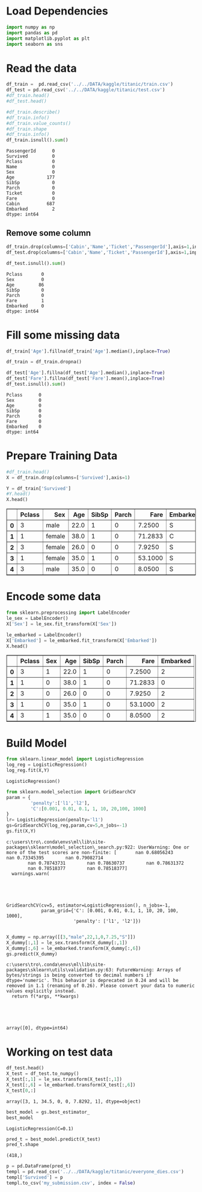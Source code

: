 # Load Dependencies


```python
import numpy as np
import pandas as pd
import matplotlib.pyplot as plt
import seaborn as sns
```

# Read the data


```python
df_train =  pd.read_csv('../../DATA/kaggle/titanic/train.csv')
df_test = pd.read_csv('../../DATA/kaggle/titanic/test.csv')
#df_train.head()
#df_test.head()

#df_train.describe()
#df_train.info()
#df_train.value_counts()
#df_train.shape
#df_train.info()
df_train.isnull().sum()
```




    PassengerId      0
    Survived         0
    Pclass           0
    Name             0
    Sex              0
    Age            177
    SibSp            0
    Parch            0
    Ticket           0
    Fare             0
    Cabin          687
    Embarked         2
    dtype: int64



## Remove some column


```python
df_train.drop(columns=['Cabin','Name','Ticket','PassengerId'],axis=1,inplace=True)
df_test.drop(columns=['Cabin','Name','Ticket','PassengerId'],axis=1,inplace=True)
```


```python
df_test.isnull().sum()
```




    Pclass       0
    Sex          0
    Age         86
    SibSp        0
    Parch        0
    Fare         1
    Embarked     0
    dtype: int64



# Fill some missing data


```python
df_train['Age'].fillna(df_train['Age'].median(),inplace=True)

df_train = df_train.dropna()

df_test['Age'].fillna(df_test['Age'].median(),inplace=True)
df_test['Fare'].fillna(df_test['Fare'].mean(),inplace=True)
df_test.isnull().sum()
```




    Pclass      0
    Sex         0
    Age         0
    SibSp       0
    Parch       0
    Fare        0
    Embarked    0
    dtype: int64



# Prepare Training Data


```python
#df_train.head()
X = df_train.drop(columns=['Survived'],axis=1)

Y = df_train['Survived']
#Y.head()
X.head()
```




<div>
<style scoped>
    .dataframe tbody tr th:only-of-type {
        vertical-align: middle;
    }

    .dataframe tbody tr th {
        vertical-align: top;
    }

    .dataframe thead th {
        text-align: right;
    }
</style>
<table border="1" class="dataframe">
  <thead>
    <tr style="text-align: right;">
      <th></th>
      <th>Pclass</th>
      <th>Sex</th>
      <th>Age</th>
      <th>SibSp</th>
      <th>Parch</th>
      <th>Fare</th>
      <th>Embarked</th>
    </tr>
  </thead>
  <tbody>
    <tr>
      <th>0</th>
      <td>3</td>
      <td>male</td>
      <td>22.0</td>
      <td>1</td>
      <td>0</td>
      <td>7.2500</td>
      <td>S</td>
    </tr>
    <tr>
      <th>1</th>
      <td>1</td>
      <td>female</td>
      <td>38.0</td>
      <td>1</td>
      <td>0</td>
      <td>71.2833</td>
      <td>C</td>
    </tr>
    <tr>
      <th>2</th>
      <td>3</td>
      <td>female</td>
      <td>26.0</td>
      <td>0</td>
      <td>0</td>
      <td>7.9250</td>
      <td>S</td>
    </tr>
    <tr>
      <th>3</th>
      <td>1</td>
      <td>female</td>
      <td>35.0</td>
      <td>1</td>
      <td>0</td>
      <td>53.1000</td>
      <td>S</td>
    </tr>
    <tr>
      <th>4</th>
      <td>3</td>
      <td>male</td>
      <td>35.0</td>
      <td>0</td>
      <td>0</td>
      <td>8.0500</td>
      <td>S</td>
    </tr>
  </tbody>
</table>
</div>



# Encode some data


```python
from sklearn.preprocessing import LabelEncoder 
le_sex = LabelEncoder()
X['Sex'] = le_sex.fit_transform(X['Sex'])

le_embarked = LabelEncoder()
X['Embarked'] = le_embarked.fit_transform(X['Embarked'])
X.head()
```




<div>
<style scoped>
    .dataframe tbody tr th:only-of-type {
        vertical-align: middle;
    }

    .dataframe tbody tr th {
        vertical-align: top;
    }

    .dataframe thead th {
        text-align: right;
    }
</style>
<table border="1" class="dataframe">
  <thead>
    <tr style="text-align: right;">
      <th></th>
      <th>Pclass</th>
      <th>Sex</th>
      <th>Age</th>
      <th>SibSp</th>
      <th>Parch</th>
      <th>Fare</th>
      <th>Embarked</th>
    </tr>
  </thead>
  <tbody>
    <tr>
      <th>0</th>
      <td>3</td>
      <td>1</td>
      <td>22.0</td>
      <td>1</td>
      <td>0</td>
      <td>7.2500</td>
      <td>2</td>
    </tr>
    <tr>
      <th>1</th>
      <td>1</td>
      <td>0</td>
      <td>38.0</td>
      <td>1</td>
      <td>0</td>
      <td>71.2833</td>
      <td>0</td>
    </tr>
    <tr>
      <th>2</th>
      <td>3</td>
      <td>0</td>
      <td>26.0</td>
      <td>0</td>
      <td>0</td>
      <td>7.9250</td>
      <td>2</td>
    </tr>
    <tr>
      <th>3</th>
      <td>1</td>
      <td>0</td>
      <td>35.0</td>
      <td>1</td>
      <td>0</td>
      <td>53.1000</td>
      <td>2</td>
    </tr>
    <tr>
      <th>4</th>
      <td>3</td>
      <td>1</td>
      <td>35.0</td>
      <td>0</td>
      <td>0</td>
      <td>8.0500</td>
      <td>2</td>
    </tr>
  </tbody>
</table>
</div>



# Build Model


```python
from sklearn.linear_model import LogisticRegression
log_reg = LogisticRegression()
log_reg.fit(X,Y)  
```




    LogisticRegression()




```python
from sklearn.model_selection import GridSearchCV
param = {
         'penalty':['l1','l2'],
         'C':[0.001, 0.01, 0.1, 1, 10, 20,100, 1000]
}
lr= LogisticRegression(penalty='l1')
gs=GridSearchCV(log_reg,param,cv=5,n_jobs=-1)
gs.fit(X,Y)

```

    c:\users\tro\.conda\envs\ml\lib\site-packages\sklearn\model_selection\_search.py:922: UserWarning: One or more of the test scores are non-finite: [       nan 0.68056243        nan 0.73345395        nan 0.79082714
            nan 0.78743731        nan 0.78630737        nan 0.78631372
            nan 0.78518377        nan 0.78518377]
      warnings.warn(
    




    GridSearchCV(cv=5, estimator=LogisticRegression(), n_jobs=-1,
                 param_grid={'C': [0.001, 0.01, 0.1, 1, 10, 20, 100, 1000],
                             'penalty': ['l1', 'l2']})




```python

X_dummy = np.array([[3,"male",22,1,0,7.25,"S"]])
X_dummy[:,1] = le_sex.transform(X_dummy[:,1])
X_dummy[:,6] = le_embarked.transform(X_dummy[:,6])
gs.predict(X_dummy)
```

    c:\users\tro\.conda\envs\ml\lib\site-packages\sklearn\utils\validation.py:63: FutureWarning: Arrays of bytes/strings is being converted to decimal numbers if dtype='numeric'. This behavior is deprecated in 0.24 and will be removed in 1.1 (renaming of 0.26). Please convert your data to numeric values explicitly instead.
      return f(*args, **kwargs)
    




    array([0], dtype=int64)



# Working on test data


```python
df_test.head()
X_test = df_test.to_numpy()
X_test[:,1] = le_sex.transform(X_test[:,1])
X_test[:,6] = le_embarked.transform(X_test[:,6])
X_test[0,:]
```




    array([3, 1, 34.5, 0, 0, 7.8292, 1], dtype=object)




```python
best_model = gs.best_estimator_
best_model
```




    LogisticRegression(C=0.1)




```python
pred_t = best_model.predict(X_test)
pred_t.shape
```




    (418,)




```python
p = pd.DataFrame(pred_t)
templ = pd.read_csv('../../DATA/kaggle/titanic/everyone_dies.csv')
templ['Survived'] = p
templ.to_csv('my_submission.csv', index = False)
```


```python

```
